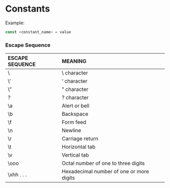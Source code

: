 # Constants

Example:

```go
const <constant_name> = value
```

### Escape Sequence

| ESCAPE SEQUENCE | MEANING |
| :--- | :--- |
| \\ | \ character |
| \’ | ‘ character |
| \” | ” character |
| \? | ? character |
| \a | Alert or bell |
| \b | Backspace |
| \f | Form feed |
| \n | Newline |
| \r | Carriage return |
| \t | Horizontal tab |
| \v | Vertical tab |
| \ooo | Octal number of one to three digits |
| \xhh . . . | Hexadecimal number of one or more digits |

